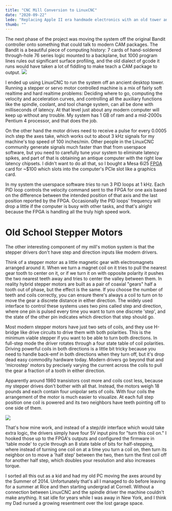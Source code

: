 ```yaml
---
title: "CNC Mill Conversion to LinuxCNC"
date: "2020-09-22"
lede: "Replacing Apple II era handmade electronics with an old tower and an FPGA"
thumb: ""
---
```


The next phase of the project was moving the system off the original Bandit controller onto something that could talk to modern CAM packages. The Bandit is a beautiful piece of computing history: 7 cards of hand-soldered through-hole 76 series logic mounted to a backplane, but 1000 program lines rules out significant surface profiling, and the old dialect of gcode it runs would have taken a lot of fiddling to make teach a CAM package to output.
![](/images/bandit.jpg)

I ended up using LinuxCNC to run the system off an ancient desktop tower. Running a stepper or servo motor controlled machine is a mix of fairly soft realtime and hard realtime problems: Deciding where to go, computing the velocity and acceleration curves, and controlling all the auxiliary functions like the spindle, coolant, and tool change system, can all be done with milliseconds of latency. At that level just about any modern computer will keep up without any trouble. My system has 1 GB of ram and a mid-2000s Pentium 4 processor, and that does the job.

 On the other hand the motor drives need to receive a pulse for every 0.0005 inch step the axes take, which works out to about 3 kHz signals for my machine's top speed of 100 inches/min. Other people in the LinuxCNC community generate signals much faster than that from userspace software, but you need to carefully tune your system to eliminate latency spikes, and part of that is obtaining an antique computer with the right low latency chipsets. I didn't want to do all that, so I bought a Mesa 6i25 [FPGA](https://en.wikipedia.org/wiki/Field-programmable_gate_array) card for ~$100 which slots into the computer's PCIe slot like a graphics card.

 In my system the userspace software _tries_ to run 3 PID loops at 1 kHz. Each PID loop controls the velocity command sent to the FPGA for one axis based on the difference between the intended position of that axis and the last position reported by the FPGA. Occasionally the PID loops' frequency will drop a little if the computer is busy with other tasks, and that's alright because the FPGA is handling all the truly high speed work.

# Old School Stepper Motors

 The other interesting component of my mill's motion system is that the stepper drivers don't have step and direction inputs like modern drivers.

Think of a stepper motor as a little magnetic gear with electromagnets arranged around it. When we turn a magnet coil on it tries to pull the nearest gear tooth to center on it, or if we turn it on with opposite polarity it pushes the two nearest teeth away and tries to center the valley between them. In reality hybrid stepper motors are built as a pair of coaxial "gears" half a tooth out of phase, but the effect is the same. If you choose the number of teeth and coils correctly, you can ensure there's always a coil to turn on to move the gear a discrete distance in either direction. The widely used interface to control these systems uses two pins called step and direction, where one pin is pulsed every time you want to turn one discrete 'step', and the state of the other pin indicates which direction that step should go.

Most modern stepper motors have just two sets of coils, and they use H-bridge like drive circuits to drive them with both polarities. This is the minimum viable stepper if you want to be able to turn both directions. In full-step mode the driver rotates through a four state table of coil polarities. Driving powerful coils in both directions is a little bit tricky because you need to handle back-emf in both directions when they turn off, but it's drop dead easy commodity hardware today. Modern drivers go beyond that and 'microstep' motors by precisely varying the current across the coils to pull the gear a fraction of a tooth in either direction.

Apparently around 1980 transistors cost more and coils cost less, because my stepper drives don't bother with all that. Instead, the motors weigh 18 pounds and each contain four unipolar sets of coils. With four coils the arrangement of the motor is much easier to visualize. At each full step position one coil is powered and its two neighbors have teeth pointing off to one side of them.

![](/images/big_stepper.jpg)

That's how mine work, and instead of a step/dir interface which would take extra logic, the drivers simply have four 5V input pins for "turn this coil on." I hooked those up to the FPGA's outputs and configured the firmware in 'table mode' to cycle through an 8 state table of bits for half-stepping, where instead of turning one coil on at a time you turn a coil on, then turn its neighbor on to move a 'half step' between the two, then turn the first coil off for another half step, which doubles your resolution and also increases torque.

I sorted all this out as a kid and had my old PC moving the axes around by the Summer of 2014. Unfortunately that's all I managed to do before leaving for a summer at Rice and then starting undergrad at Cornell. Without a connection between LinuxCNC and the spindle driver the machine couldn't make anything. It sat idle for years while I was away in New York, and I think my Dad nursed a growing resentment over the lost garage space.